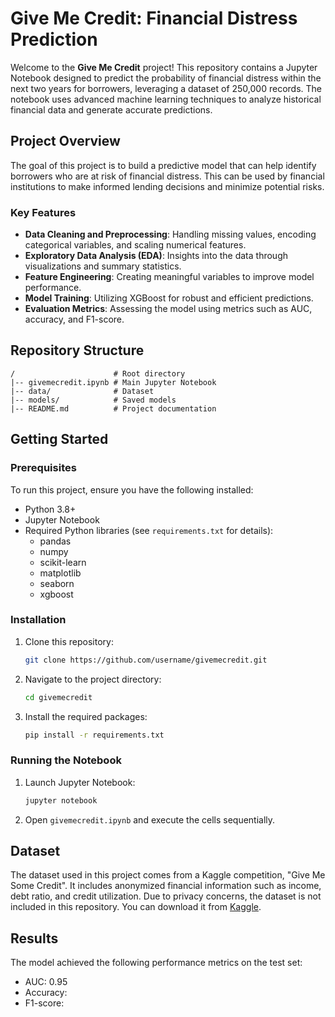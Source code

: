 # Give Me Credit: Financial Distress Prediction

Welcome to the **Give Me Credit** project! This repository contains a Jupyter Notebook designed to predict the probability of financial distress within the next two years for borrowers, leveraging a dataset of 250,000 records. The notebook uses advanced machine learning techniques to analyze historical financial data and generate accurate predictions.

## Project Overview
The goal of this project is to build a predictive model that can help identify borrowers who are at risk of financial distress. This can be used by financial institutions to make informed lending decisions and minimize potential risks.

### Key Features
- **Data Cleaning and Preprocessing**: Handling missing values, encoding categorical variables, and scaling numerical features.
- **Exploratory Data Analysis (EDA)**: Insights into the data through visualizations and summary statistics.
- **Feature Engineering**: Creating meaningful variables to improve model performance.
- **Model Training**: Utilizing XGBoost for robust and efficient predictions.
- **Evaluation Metrics**: Assessing the model using metrics such as AUC, accuracy, and F1-score.

## Repository Structure
```
/                      # Root directory
|-- givemecredit.ipynb # Main Jupyter Notebook
|-- data/              # Dataset
|-- models/            # Saved models
|-- README.md          # Project documentation
```

## Getting Started

### Prerequisites
To run this project, ensure you have the following installed:
- Python 3.8+
- Jupyter Notebook
- Required Python libraries (see `requirements.txt` for details):
  - pandas
  - numpy
  - scikit-learn
  - matplotlib
  - seaborn
  - xgboost

### Installation
1. Clone this repository:
   ```bash
   git clone https://github.com/username/givemecredit.git
   ```
2. Navigate to the project directory:
   ```bash
   cd givemecredit
   ```
3. Install the required packages:
   ```bash
   pip install -r requirements.txt
   ```

### Running the Notebook
1. Launch Jupyter Notebook:
   ```bash
   jupyter notebook
   ```
2. Open `givemecredit.ipynb` and execute the cells sequentially.

## Dataset
The dataset used in this project comes from a Kaggle competition, "Give Me Some Credit". It includes anonymized financial information such as income, debt ratio, and credit utilization. Due to privacy concerns, the dataset is not included in this repository. You can download it from [Kaggle](https://www.kaggle.com/c/GiveMeSomeCredit).

## Results
The model achieved the following performance metrics on the test set:
- AUC: 0.95
- Accuracy:
- F1-score:


